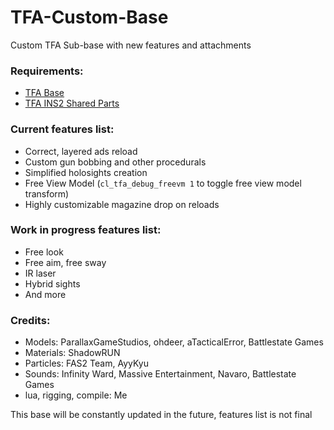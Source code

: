 # TFA-Custom-Base
Custom TFA Sub-base with new features and attachments

### Requirements:
- [TFA Base](https://steamcommunity.com/workshop/filedetails/?id=415143062 "Click me")
- [TFA INS2 Shared Parts](https://steamcommunity.com/workshop/filedetails/?id=866368346 "Click me")

### Current features list:
- Correct, layered ads reload
- Custom gun bobbing and other procedurals
- Simplified holosights creation
- Free View Model (`cl_tfa_debug_freevm 1` to toggle free view model transform)
- Highly customizable magazine drop on reloads

### Work in progress features list:
- Free look 
- Free aim, free sway
- IR laser
- Hybrid sights
- And more

### Credits:
- Models: ParallaxGameStudios, ohdeer, aTacticalError, Battlestate Games
- Materials: ShadowRUN
- Particles: FAS2 Team, AyyKyu
- Sounds: Infinity Ward, Massive Entertainment, Navaro, Battlestate Games
- lua, rigging, compile: Me

This base will be constantly updated in the future, features list is not final
